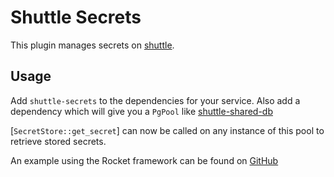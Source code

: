 # Shuttle Secrets
This plugin manages secrets on [shuttle](https://www.shuttle.rs).

## Usage
Add `shuttle-secrets` to the dependencies for your service. Also add a dependency which will give you a `PgPool` like [shuttle-shared-db](https://github.com/getsynth/shuttle/tree/main/services/shared-db)

[`SecretStore::get_secret`] can now be called on any instance of this pool to retrieve stored secrets.

An example using the Rocket framework can be found on [GitHub](https://github.com/getsynth/shuttle/tree/main/examples/rocket/postgres)


